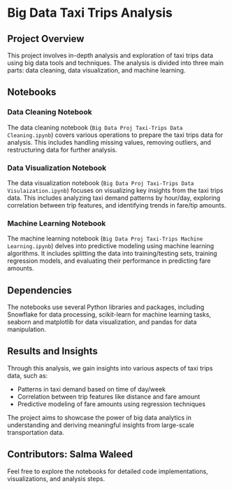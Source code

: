 # Big Data Taxi Trips Analysis

## Project Overview
This project involves in-depth analysis and exploration of taxi trips data using big data tools and techniques. The analysis is divided into three main parts: data cleaning, data visualization, and machine learning.

## Notebooks

### Data Cleaning Notebook
The data cleaning notebook (`Big Data Proj Taxi-Trips Data Cleaning.ipynb`) covers various operations to prepare the taxi trips data for analysis. This includes handling missing values, removing outliers, and restructuring data for further analysis.

### Data Visualization Notebook
The data visualization notebook (`Big Data Proj Taxi-Trips Data Visulaization.ipynb`) focuses on visualizing key insights from the taxi trips data. This includes analyzing taxi demand patterns by hour/day, exploring correlation between trip features, and identifying trends in fare/tip amounts.

### Machine Learning Notebook
The machine learning notebook (`Big Data Proj Taxi-Trips Machine Learning.ipynb`) delves into predictive modeling using machine learning algorithms. It includes splitting the data into training/testing sets, training regression models, and evaluating their performance in predicting fare amounts.

## Dependencies
The notebooks use several Python libraries and packages, including Snowflake for data processing, scikit-learn for machine learning tasks, seaborn and matplotlib for data visualization, and pandas for data manipulation.

## Results and Insights
Through this analysis, we gain insights into various aspects of taxi trips data, such as:
- Patterns in taxi demand based on time of day/week
- Correlation between trip features like distance and fare amount
- Predictive modeling of fare amounts using regression techniques

The project aims to showcase the power of big data analytics in understanding and deriving meaningful insights from large-scale transportation data.

## **Contributors:** Salma Waleed

Feel free to explore the notebooks for detailed code implementations, visualizations, and analysis steps.
